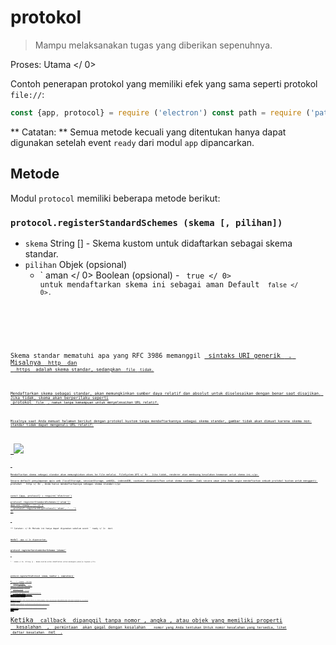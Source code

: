 # protokol

> Mampu melaksanakan tugas yang diberikan sepenuhnya.

Proses:  Utama </ 0></p> 

Contoh penerapan protokol yang memiliki efek yang sama seperti protokol `file://`:

```javascript
const {app, protocol} = require ('electron') const path = require ('path') app.on ('siap', () = & gt; {protocol.registerFileProtocol ('atom', (permintaan, callback) = & gt; {const url = request.url.substr (7) callback ({path: path.normalize (`$ {__ dirname} / $ {url}`)})}, (error) = & gt; {if (error) console.error ('Gagal mendaftar protokol')})})
```

** Catatan: ** Semua metode kecuali yang ditentukan hanya dapat digunakan setelah event ` ready ` dari modul ` app ` dipancarkan.

## Metode

Modul ` protocol ` memiliki beberapa metode berikut:

### `protocol.registerStandardSchemes (skema [, pilihan])`

* ` skema ` String [] - Skema kustom untuk didaftarkan sebagai skema standar.
* `pilihan` Objek (opsional) 
  * ` aman </ 0> Boolean (opsional) - <code> true </ 0> untuk mendaftarkan skema ini sebagai aman Default <code> false </ 0>.</li>
</ul></li>
</ul>

<p>Skema standar mematuhi apa yang RFC 3986 memanggil <a href="https://tools.ietf.org/html/rfc3986#section-3"> sintaks URI generik </ 0> . Misalnya <code> http </ 0> dan
 <code> https </ 0> adalah skema standar, sedangkan <code> file </ 0> tidak.</p>

<p>Mendaftarkan skema sebagai standar, akan memungkinkan sumber daya relatif dan absolut untuk diselesaikan dengan benar saat disajikan. Jika tidak, skema akan berperilaku seperti
 protokol <code> file </ 0> , namun tanpa kemampuan untuk menyelesaikan URL relatif.</p>

<p>Misalnya saat Anda memuat halaman berikut dengan protokol kustom tanpa mendaftarkannya sebagai skema standar, gambar tidak akan dimuat karena skema non-standar tidak dapat mengenali URL relatif:</p>

<pre><code class="html"><body>
  <img src='test.png'>
</body>
`</pre> 
    Mendaftarkan skema sebagai standar akan memungkinkan akses ke file melalui  FileSystem API </ 0> . Jika tidak, renderer akan membuang kesalahan keamanan untuk skema ini.</p> 
    
    Secara default penyimpanan apis web (localStorage, sessionStorage, webSQL, indexedDB, cookies) dinonaktifkan untuk skema standar. Jadi secara umum jika Anda ingin mendaftarkan sebuah protokol kustom untuk mengganti protokol ` http </ 0> , Anda harus mendaftarkannya sebagai skema standar:</p>

<pre><code class="javascript">const {app, protocol} = require('electron')

protocol.registerStandardSchemes(['atom'])
app.on('ready', () => {
  protocol.registerHttpProtocol('atom', '...')
})
`</pre> 
    
    ** Catatan: </ 0> Metode ini hanya dapat digunakan sebelum event ` ready </ 1>  dari 
modul <code> app </ 1> dipancarkan.</p>

<h3><code>protocol.registerServiceWorkerSchemes (skema)`</h3> 
    
    * ` skema </ 0>  String [] - Skema kustom untuk didaftarkan untuk menangani pekerja layanan.</li>
</ul>

<h3><code>protocol.registerFileProtocol (skema, handler [, completion])`</h3> 
      * ` skema </ 0>  String</li>
<li><code>handler` Fungsi 
        * `permintaan` Obyek 
          * ` url </ 0>  String</li>
<li><code>referrer` String
          * ` method </ 0>  String</li>
<li><code>uploadData` [UploadData[]](structures/upload-data.md)
        * `callback` Fungsi 
          * `filePath` String (optional)
      * `penyelesaian` Fungsi (opsional) 
        * ` error </ 0> Kesalahan</li>
</ul></li>
</ul>

<p>Mendaftarkan protokol <code> skema </ 0> yang akan mengirim file sebagai tanggapan. <code> handler </ 0> akan disebut dengan <code> handler (permintaan, callback) </ 0> ketika <code> permintaan </ 0> akan dibuat dengan <code> skema </ 0> . <code> selesai </ 0> akan dipanggil dengan
 <code> completion (null) </ 0> ketika <code> skema </ 0> berhasil didaftarkan atau
 <code> selesai (error) </ 0> ketika gagal</p>

<p>Untuk menangani <code> permintaan </ 0> , panggilan balik <code> </> harus dipanggil dengan jalur file atau objek yang memiliki properti <code> path </ 0> , misalnya <code> callback (filePath) </ 0> atau
 <code> callback ( {path: filePath} ) </ 0> .</p>

<p>Ketika <code> callback </ 0> dipanggil tanpa nomor , angka , atau objek yang memiliki properti
 <code> kesalahan </ 0> , <code> permintaan </ 0> akan gagal dengan kesalahan <code> </ 0>  nomor yang Anda tentukan Untuk nomor kesalahan yang tersedia, lihat
 daftar kesalahan <a href="https://code.google.com/p/chromium/codesearch#chromium/src/net/base/net_error_list.h"> net </ 0> .</p>

<p>Secara default skema <code> </ 0> diperlakukan seperti <code> http: </ 0> , yang diurai berbeda dari protokol yang mengikuti "sintaks URI generik" seperti file <code> : </ 0> , jadi Anda mungkin ingin memanggil <code> protocol.registerStandardSchemes </ 0> agar skema Anda diperlakukan sebagai skema standar.</p>

<h3><code>protocol.registerBufferProtocol (skema, handler [, completion])`</h3> 
          * ` skema </ 0>  String</li>
<li><code>handler` Fungsi 
            * `permintaan` Obyek 
              * ` url </ 0>  String</li>
<li><code>referrer` String
              * ` method </ 0>  String</li>
<li><code> uploadData </ 0>  <a href="structures/upload-data.md"> UploadData [] </ 1></li>
</ul></li>
<li><code>callback` Fungsi 
                * ` penyangga </ 0> ( Buffer | <a href="structures/mime-typed-buffer.md"> MimeTypedBuffer </ 1> ) (opsional)</li>
</ul></li>
</ul></li>
<li><code>penyelesaian` Fungsi (opsional) 
                  * ` error </ 0> Kesalahan</li>
</ul></li>
</ul>

<p>Mendaftarkan protokol <code> skema </ 0> yang akan mengirim <code> Buffer </ 0> sebagai tanggapan.</p>

<p>Penggunaannya sama dengan <code> registerFileProtocol </ 0> , kecuali bahwa <code> callback </ 0> 
harus dipanggil dengan objek <code> Buffer </ 0> atau objek yang memiliki <code> data </ 0> ,
 <code> mimeType </ 0> , dan <code> charset </ 0> .</p>

<p>Example:</p>

<pre><code class="javascript">const {protocol} = require('electron')

protocol.registerBufferProtocol('atom', (request, callback) => {
  callback({mimeType: 'text/html', data: Buffer.from('<h5>Response</h5>')})
}, (error) => {
  if (error) console.error('Failed to register protocol')
})
`</pre> 
                    ### `protocol.registerStringProtocol (skema, handler [, completion])`
                    
                    * ` skema </ 0>  String</li>
<li><code>handler` Fungsi 
                      * `permintaan` Obyek 
                        * ` url </ 0>  String</li>
<li><code>referrer` String
                        * ` method </ 0>  String</li>
<li><code> uploadData </ 0>  <a href="structures/upload-data.md"> UploadData [] </ 1></li>
</ul></li>
<li><code>callback` Fungsi 
                          * `data` String (optional)
                      * `penyelesaian` Fungsi (opsional) 
                        * ` error </ 0> Kesalahan</li>
</ul></li>
</ul>

<p>Mendaftarkan protokol <code> skema </ 0> yang akan mengirim <code> String </ 0> sebagai tanggapan.</p>

<p>Penggunaan adalah sama dengan <code> registerFileProtocol </ 0> , kecuali bahwa <code> callback </ 0> 
harus disebut dengan baik <code> String </ 0> atau sebuah benda yang memiliki <code> Data </ 0> ,
 <code> mimeType </ 0> , dan <code> charset </ 0> .</p>

<h3><code>protocol.registerHttpProtocol (skema, handler [, completion])`</h3> 
                          * ` skema </ 0>  String</li>
<li><code>handler` Fungsi 
                            * `permintaan` Obyek 
                              * ` url </ 0>  String</li>
<li><code>referrer` String
                              * ` method </ 0>  String</li>
<li><code> uploadData </ 0>  <a href="structures/upload-data.md"> UploadData [] </ 1></li>
</ul></li>
<li><code>callback` Fungsi 
                                * `redirectRequest` Obyek 
                                  * ` url </ 0>  String</li>
<li><code> method </ 0>  String</li>
<li><code>session` Object (optional)
                                  * `uploadData` Objek (opsional) 
                                    * `contentType` String - MIME type of the content.
                                    * `data` String - Content to be sent.
                            * `penyelesaian` Fungsi (opsional) 
                              * ` error </ 0> Kesalahan</li>
</ul></li>
</ul>

<p>Registers a protocol of <code>scheme` that will send an HTTP request as a response.</p> 
                                The usage is the same with `registerFileProtocol`, except that the `callback` should be called with a `redirectRequest` object that has the `url`, `method`, `referrer`, `uploadData` and `session` properties.
                                
                                By default the HTTP request will reuse the current session. If you want the request to have a different session you should set `session` to `null`.
                                
                                For POST requests the `uploadData` object must be provided.
                                
                                ### `protocol.unregisterProtocol(scheme[, completion])`
                                
                                * ` skema </ 0>  String</li>
<li><code>penyelesaian` Fungsi (opsional) 
                                  * ` error </ 0> Kesalahan</li>
</ul></li>
</ul>

<p>Unregisters the custom protocol of <code>scheme`.</p> 
                                    ### `protocol.isProtocolHandled(scheme, callback)`
                                    
                                    * ` skema </ 0>  String</li>
<li><code>callback` Fungsi 
                                      * ` error </ 0> Kesalahan</li>
</ul></li>
</ul>

<p>The <code>callback` will be called with a boolean that indicates whether there is already a handler for `scheme`.</p> 
                                        ### `protocol.interceptFileProtocol(scheme, handler[, completion])`
                                        
                                        * ` skema </ 0>  String</li>
<li><code>handler` Fungsi 
                                          * `permintaan` Obyek 
                                            * ` url </ 0>  String</li>
<li><code>referrer` String
                                            * ` method </ 0>  String</li>
<li><code>uploadData` [UploadData[]](structures/upload-data.md)
                                          * `callback` Fungsi 
                                            * `filePath` String
                                        * `penyelesaian` Fungsi (opsional) 
                                          * ` error </ 0> Kesalahan</li>
</ul></li>
</ul>

<p>Intercepts <code>scheme` protocol and uses `handler` as the protocol's new handler which sends a file as a response.</p> 
                                            ### `protocol.interceptStringProtocol(scheme, handler[, completion])`
                                            
                                            * ` skema </ 0>  String</li>
<li><code>handler` Fungsi 
                                              * `permintaan` Obyek 
                                                * ` url </ 0>  String</li>
<li><code>referrer` String
                                                * ` method </ 0>  String</li>
<li><code>uploadData` [UploadData[]](structures/upload-data.md)
                                              * `callback` Fungsi 
                                                * `data` String (optional)
                                            * `penyelesaian` Fungsi (opsional) 
                                              * ` error </ 0> Kesalahan</li>
</ul></li>
</ul>

<p>Intercepts <code>scheme` protocol and uses `handler` as the protocol's new handler which sends a `String` as a response.</p> 
                                                ### `protocol.interceptBufferProtocol(scheme, handler[, completion])`
                                                
                                                * ` skema </ 0>  String</li>
<li><code>handler` Fungsi 
                                                  * `permintaan` Obyek 
                                                    * ` url </ 0>  String</li>
<li><code>referrer` String
                                                    * ` method </ 0>  String</li>
<li><code>uploadData` [UploadData[]](structures/upload-data.md)
                                                  * `callback` Fungsi 
                                                    * `buffer` Buffer (optional)
                                                * `penyelesaian` Fungsi (opsional) 
                                                  * ` error </ 0> Kesalahan</li>
</ul></li>
</ul>

<p>Intercepts <code>scheme` protocol and uses `handler` as the protocol's new handler which sends a `Buffer` as a response.</p> 
                                                    ### `protocol.interceptHttpProtocol(scheme, handler[, completion])`
                                                    
                                                    * ` skema </ 0>  String</li>
<li><code>handler` Fungsi 
                                                      * `permintaan` Obyek 
                                                        * ` url </ 0>  String</li>
<li><code>referrer` String
                                                        * ` method </ 0>  String</li>
<li><code>uploadData` [UploadData[]](structures/upload-data.md)
                                                      * `callback` Fungsi 
                                                        * `redirectRequest` Obyek 
                                                          * ` url </ 0>  String</li>
<li><code> method </ 0>  String</li>
<li><code> sesi </ 0> Objek (opsional)</li>
<li><code>uploadData` Objek (opsional) 
                                                            * ` contentType </ 0>  String - jenis konten MIME.</li>
<li><code> data </ 0>  String - Konten yang akan dikirim</li>
</ul></li>
</ul></li>
</ul></li>
</ul></li>
<li><code>penyelesaian` Fungsi (opsional) 
                                                              * ` error </ 0> Kesalahan</li>
</ul></li>
</ul>

<p>Sisipkan <code> skema </ 0> dan gunakan <code> handler </ 0> sebagai penangan baru protokol yang mengirimkan permintaan HTTP baru sebagai tanggapan.</p>

<h3><code>protocol.uninterceptProtocol (skema [, penyelesaian])`</h3> 
                                                                * ` skema </ 0>  String</li>
<li><code>penyelesaian` Fungsi (opsional) 
                                                                  *  error </ 0> Kesalahan</li>
</ul></li>
</ul>

<p>Hapus interceptor dipasang untuk <code> skema </ 0> dan mengembalikan handler aslinya.</p>